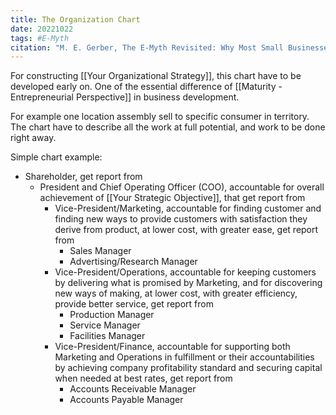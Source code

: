 ```yaml
---
title: The Organization Chart
date: 20221022
tags: #E-Myth
citation: "M. E. Gerber, The E-Myth Revisited: Why Most Small Businesses Don’t Work and What to Do About It. Harper Collins, 2009."
---
```

For constructing [[Your Organizational Strategy]], this chart have to be developed early on. One of the essential difference of [[Maturity - Entrepreneurial Perspective]] in business development.

For example one location assembly sell to specific consumer in territory. 
The chart have to describe all the work at full potential, and work to be done right away.

Simple chart example:
- Shareholder, get report from
	- President and Chief Operating Officer (COO), accountable for overall achievement of [[Your Strategic Objective]], that get report from
		- Vice-President/Marketing, accountable for finding customer and finding new ways to provide customers with satisfaction they derive from product, at lower cost, with greater ease, get report from
			- Sales Manager
			- Advertising/Research Manager
		- Vice-President/Operations, accountable for keeping customers by delivering what is promised by Marketing, and for discovering new ways of making, at lower cost, with greater efficiency, provide better service, get report from
			- Production Manager
			- Service Manager
			- Facilities Manager
		- Vice-President/Finance, accountable for supporting both Marketing and Operations in fulfillment or their accountabilities by achieving company profitability standard and securing capital when needed at best rates, get report from
			- Accounts Receivable Manager
			- Accounts Payable Manager
